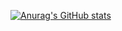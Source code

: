 [![Anurag's GitHub stats](https://github-readme-stats.vercel.app/api?username=SoulessAdam&count_private=true&show_icons=true&theme=radical)
](https://github.com/anuraghazra/github-readme-stats)

<!--
**SoulessAdam/SoulessAdam** is a ✨ _special_ ✨ repository because its `README.md` (this file) appears on your GitHub profile.

Here are some ideas to get you started:

- 🔭 I’m currently working on ...
- 🌱 I’m currently learning ...
- 👯 I’m looking to collaborate on ...
- 🤔 I’m looking for help with ...
- 💬 Ask me about ...
- 📫 How to reach me: ...
- 😄 Pronouns: ...
- ⚡ Fun fact: ...
-->
